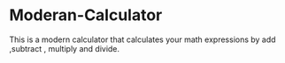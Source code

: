 # Moderan-Calculator
This is a modern calculator that calculates your math expressions by add  ,subtract , multiply and divide.
